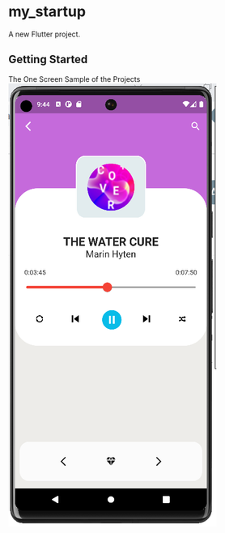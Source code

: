 # my_startup

A new Flutter project.

## Getting Started

The One Screen Sample of the Projects
<img src="assets/music.PNG"/>
